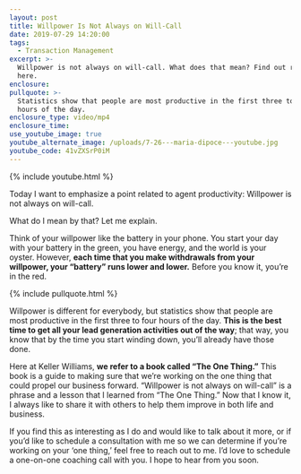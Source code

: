 ```yaml
---
layout: post
title: Willpower Is Not Always on Will-Call
date: 2019-07-29 14:20:00
tags:
  - Transaction Management
excerpt: >-
  Willpower is not always on will-call. What does that mean? Find out right
  here.
enclosure:
pullquote: >-
  Statistics show that people are most productive in the first three to four
  hours of the day.
enclosure_type: video/mp4
enclosure_time:
use_youtube_image: true
youtube_alternate_image: /uploads/7-26---maria-dipoce---youtube.jpg
youtube_code: 41vZXSrP0iM
---
```


{% include youtube.html %}

Today I want to emphasize a point related to agent productivity: Willpower is not always on will-call.

What do I mean by that? Let me explain.

Think of your willpower like the battery in your phone. You start your day with your battery in the green, you have energy, and the world is your oyster. However, **each time that you make withdrawals from your willpower, your “battery” runs lower and lower.** Before you know it, you’re in the red.

{% include pullquote.html %}

Willpower is different for everybody, but statistics show that people are most productive in the first three to four hours of the day. **This is the best time to get all your lead generation activities out of the way**; that way, you know that by the time you start winding down, you’ll already have those done.

Here at Keller Williams, **we refer to a book called “The One Thing.”** This book is a guide to making sure that we’re working on the one thing that could propel our business forward. “Willpower is not always on will-call” is a phrase and a lesson that I learned from “The One Thing.” Now that I know it, I always like to share it with others to help them improve in both life and business.

If you find this as interesting as I do and would like to talk about it more, or if you’d like to schedule a consultation with me so we can determine if you’re working on your ‘one thing,’ feel free to reach out to me. I’d love to schedule a one-on-one coaching call with you. I hope to hear from you soon.